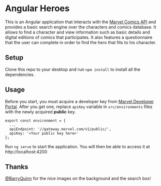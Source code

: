 # Angular Heroes

This is an Angular application that interacts with the [Marvel Comics API](http://developer.marvel.com/) and provides a basic search engine over the characters and comics database.
It allows to find a character and view information such as basic details and digital editions of comics that participates. It also
features a questionnaire that the user can complete in order to find the hero that fits to his character.

## Setup

Clone this repo to your desktop and run `npm install` to install all the dependencies.

## Usage

Before you start, you must acquire a developer key from [Marvel Developer Portal](http://developer.marvel.com/). After you get one, 
replace `apiKey` variable in `src/environments` files with the newly acquired **public** key.

```
export const environment = {
  ...
  apiEndpoint: '//gateway.marvel.com/v1/public/',
  apiKey: '<Your public key here>'
};
```

Run `ng serve` to start the application. You will then be able to access it at http://localhost:4200

## Thanks
[@BarryQuinn](https://twitter.com/Legion945) for the nice images on the background and the search box!
